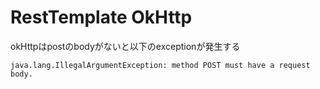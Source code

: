 # RestTemplate OkHttp

okHttpはpostのbodyがないと以下のexceptionが発生する  
```
java.lang.IllegalArgumentException: method POST must have a request body.
```
